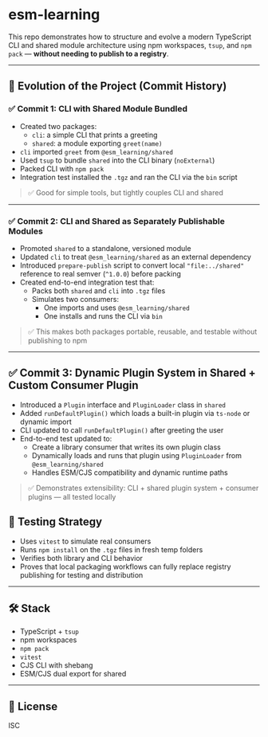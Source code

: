 # esm-learning

This repo demonstrates how to structure and evolve a modern TypeScript CLI and shared module architecture using npm workspaces, `tsup`, and `npm pack` — **without needing to publish to a registry**.

---

## 📜 Evolution of the Project (Commit History)

### ✅ Commit 1: CLI with Shared Module Bundled

- Created two packages:
    - `cli`: a simple CLI that prints a greeting
    - `shared`: a module exporting `greet(name)`
- `cli` imported `greet` from `@esm_learning/shared`
- Used `tsup` to bundle `shared` into the CLI binary (`noExternal`)
- Packed CLI with `npm pack`
- Integration test installed the `.tgz` and ran the CLI via the `bin` script

> ✅ Good for simple tools, but tightly couples CLI and shared

---

### ✅ Commit 2: CLI and Shared as Separately Publishable Modules

- Promoted `shared` to a standalone, versioned module
- Updated `cli` to treat `@esm_learning/shared` as an external dependency
- Introduced `prepare-publish` script to convert local `"file:../shared"` reference to real semver (`^1.0.0`) before packing
- Created end-to-end integration test that:
    - Packs both `shared` and `cli` into `.tgz` files
    - Simulates two consumers:
        - One imports and uses `@esm_learning/shared`
        - One installs and runs the CLI via `bin`

> ✅ This makes both packages portable, reusable, and testable without publishing to npm

---
## ✅ Commit 3: Dynamic Plugin System in Shared + Custom Consumer Plugin

- Introduced a `Plugin` interface and `PluginLoader` class in `shared`
- Added `runDefaultPlugin()` which loads a built-in plugin via `ts-node` or dynamic import
- CLI updated to call `runDefaultPlugin()` after greeting the user
- End-to-end test updated to:
    - Create a library consumer that writes its own plugin class
    - Dynamically loads and runs that plugin using `PluginLoader` from `@esm_learning/shared`
    - Handles ESM/CJS compatibility and dynamic runtime paths

> ✅ Demonstrates extensibility: CLI + shared plugin system + consumer plugins — all tested locally


## 🧪 Testing Strategy

- Uses `vitest` to simulate real consumers
- Runs `npm install` on the `.tgz` files in fresh temp folders
- Verifies both library and CLI behavior
- Proves that local packaging workflows can fully replace registry publishing for testing and distribution

---

## 🛠️ Stack

- TypeScript + `tsup`
- npm workspaces
- `npm pack`
- `vitest`
- CJS CLI with shebang
- ESM/CJS dual export for shared

---

## 📝 License

ISC
